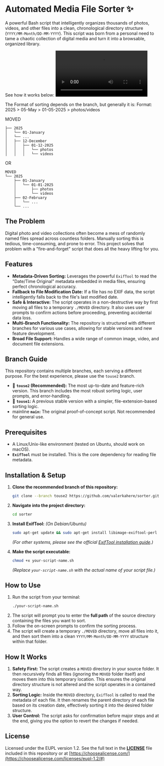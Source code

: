 # Automated Media File Sorter ✨

A powerful Bash script that intelligently organizes thousands of photos, videos, and other files into a clean, chronological directory structure (`YYYY/MM-Month/DD-MM-YYYY`). This script was born from a personal need to tame a chaotic collection of digital media and turn it into a browsable, organized library.

See how it works below:
![Screen recording of a bash script in action. The video shows a user running the script in a terminal, providing a path to a folder, and the script then automatically moves all files into chronologically sorted folders.](https://www.valerkahere.com/assets/videos/sorter__demo-production-nomusic.mp4)

The Format of sorting depends on the branch, but generally it is:
Format:
2025 > 05-May > 01-05-2025 > photos/videos

MOVED
```text
├── 2025
│   └── 01-January
│   └── ...
│   ├── 12-December
│   │   ├── 01-12-2025
│   │   │   └── photos
│   │   │   └── videos
```

OR
```text
MOVED
└── 2025
    ├── 01-January
    │   └── 01-01-2025
    │       ├── photos
    │       └── videos
    ├── 02-February
    │   └── ...
    └── ...
```



## The Problem

Digital photo and video collections often become a mess of randomly named files spread across countless folders. Manually sorting this is tedious, time-consuming, and prone to error. This project solves that problem with a "fire-and-forget" script that does all the heavy lifting for you.

## Features

-   **Metadata-Driven Sorting:** Leverages the powerful `ExifTool` to read the "Date/Time Original" metadata embedded in media files, ensuring perfect chronological accuracy.
-   **Fallback to File Modification Date:** If a file has no EXIF data, the script intelligently falls back to the file's last modified date.
-   **Safe & Interactive:** The script operates in a non-destructive way by first moving all files to a temporary `./MOVED` directory. It also uses user prompts to confirm actions before proceeding, preventing accidental data loss.
-   **Multi-Branch Functionality:** The repository is structured with different branches for various use cases, allowing for stable versions and new feature development.
-   **Broad File Support:** Handles a wide range of common image, video, and document file extensions.

## Branch Guide

This repository contains multiple branches, each serving a different purpose. For the best experience, please use the `touse2` branch.

-   🌳 **`touse2` (Recommended):** The most up-to-date and feature-rich version. This branch includes the most robust sorting logic, user prompts, and error-handling.
-   🌿 **`touse1`:** A previous stable version with a simpler, file-extension-based sorting logic.
-    mainline **`main`:** The original proof-of-concept script. Not recommended for general use.

## Prerequisites

-   A Linux/Unix-like environment (tested on Ubuntu, should work on macOS).
-   **`ExifTool`** must be installed. This is the core dependency for reading file metadata.

## Installation & Setup

1.  **Clone the recommended branch of this repository:**
    ```bash
    git clone --branch touse2 https://github.com/valerkahere/sorter.git
    ```

2.  **Navigate into the project directory:**
    ```bash
    cd sorter
    ```

3.  **Install ExifTool:**
    *(On Debian/Ubuntu)*
    ```bash
    sudo apt-get update && sudo apt-get install libimage-exiftool-perl
    ```
    *(For other systems, please see the official [ExifTool installation guide](https://exiftool.org/install.html).)*

4.  **Make the script executable:**
    ```bash
    chmod +x your-script-name.sh
    ```
    *(Replace `your-script-name.sh` with the actual name of your script file.)*

## How to Use

1.  Run the script from your terminal:
    ```bash
    ./your-script-name.sh
    ```
2.  The script will prompt you to enter the **full path** of the source directory containing the files you want to sort.
3.  Follow the on-screen prompts to confirm the sorting process.
4.  The script will create a temporary `./MOVED` directory, move all files into it, and then sort them into a clean `YYYY/MM-Month/DD-MM-YYYY` structure within that folder.

## How It Works

1.  **Safety First:** The script creates a `MOVED` directory in your source folder. It then recursively finds all files (ignoring the `MOVED` folder itself) and moves them into this temporary location. This ensures the original directory structure is not altered and the script operates in a contained way.
2.  **Sorting Logic:** Inside the `MOVED` directory, `ExifTool` is called to read the metadata of each file. It then renames the parent directory of each file based on its creation date, effectively sorting it into the desired folder structure.
3.  **User Control:** The script asks for confirmation before major steps and at the end, giving you the option to revert the changes if needed.

## License

Licensed under the EUPL version 1.2.
See the full text in the **[LICENSE](https://github.com/valerkahere/sorter/blob/main/LICENSE)** file included in this repository or at [https://choosealicense.com/](https://choosealicense.com/licenses/eupl-1.2/#)
